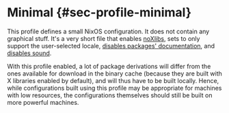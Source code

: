 # Minimal {#sec-profile-minimal}

This profile defines a small NixOS configuration. It does not contain any
graphical stuff. It's a very short file that enables
[noXlibs](#opt-environment.noXlibs), sets
[](#opt-i18n.supportedLocales) to
only support the user-selected locale,
[disables packages' documentation](#opt-documentation.enable),
and [disables sound](#opt-sound.enable).

With this profile enabled, a lot of package derivations will differ from the
ones available for download in the binary cache (because they are built with
X libraries enabled by default), and will thus have to be built locally.
Hence, while configurations built using this profile may be appropriate for
machines with low resources, the configurations themselves should still be
built on more powerful machines.
